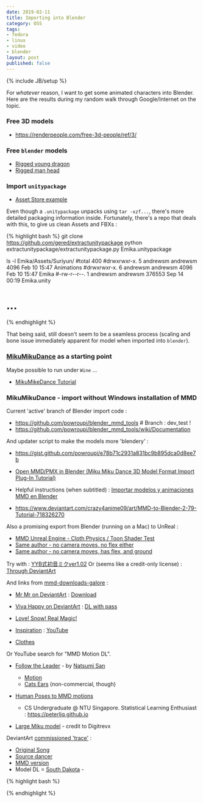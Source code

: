 ```yaml
---
date: 2019-02-11
title: Importing into Blender
category: OSS
tags:
- fedora
- linux
- video
- blender
layout: post
published: false
---
```

{% include JB/setup %}


For _whatever_ reason, I want to get some animated characters into Blender.  Here are 
the results during my random walk through Google/Internet on the topic.


### Free 3D models

*  https://renderpeople.com/free-3d-people/ref/3/


### Free ```blender``` models

*  [Rigged young dragon](https://www.blendswap.com/blends/view/697)
*  [Rigged man head](https://www.blendswap.com/blends/view/92838)


### Import ```unitypackage``` 

*   [Asset Store example](https://assetstore.unity.com/packages/3d/characters/humanoids/emika-127213)

Even though a ```.unitypackage``` unpacks using ```tar -xzf...```, there's
more detailed packaging information inside.  Fortunately, there's a repo that deals
with this, to give us clean Assets and FBXs :

{% highlight bash %}
git clone https://github.com/gered/extractunitypackage
python extractunitypackage/extractunitypackage.py Emika.unitypackage

ls -l Emika/Assets/Suriyun/
#total 400
#drwxrwxr-x. 5 andrewsm andrewsm   4096 Feb 10 15:47 Animations
#drwxrwxr-x. 6 andrewsm andrewsm   4096 Feb 10 15:47 Emika
#-rw-r--r--. 1 andrewsm andrewsm 376553 Sep 14 00:19 Emika.unity
# ...
{% endhighlight %}

That being said, still doesn't seem to be a seamless process (scaling and bone issue immediately apparent for model when imported into ```blender```).



###  [MikuMikuDance](https://en.wikipedia.org/wiki/MikuMikuDance) as a starting point

Maybe possible to run under ```Wine``` ...

*   [MikuMikeDance Tutorial](https://sites.google.com/view/evpvp/)



###  MikuMikuDance - import without Windows installation of MMD

Current 'active' branch of Blender import code : 
*   https://github.com/powroupi/blender_mmd_tools   # Branch : dev_test !
*   https://github.com/powroupi/blender_mmd_tools/wiki/Documentation

And updater script to make the models more 'blendery' :
*   https://gist.github.com/powroupi/e78b71c2931a831bc9b895dca0d8ee7b


*   [Open MMD/PMX in Blender (Miku Miku Dance 3D Model Format Import Plug-In Tutorial)](https://www.youtube.com/watch?v=v-JfPYz5Nvo)

*   Helpful instructions (when subtitled) : [Importar modelos y animaciones MMD en Blender](https://www.youtube.com/watch?v=vfvTNDNBI3I)

*   https://www.deviantart.com/crazy4anime09/art/MMD-to-Blender-2-79-Tutorial-718326270


Also a promising export from Blender (running on a Mac) to UnReal : 

*   [MMD Unreal Engine - Cloth Physics / Toon Shader Test](https://www.youtube.com/watch?v=fbbuS7TqiX0)
*   [Same author - no camera moves, no flex either](https://www.youtube.com/watch?v=TLHObOy2u84)
*   [Same author - no camera moves, has flex, and ground](https://www.youtube.com/watch?v=N1VGdqgnIO8)

Try with : [YYB式初音ミクver1.02](https://bowlroll.net/file/52777)
Or (seems like a credit-only license) : [Through DeviantArt](https://www.deviantart.com/aprinceofvoid/art/Idolm-ster-White-Dress-Miku-DL-684333728)

And links from [mmd-downloads-galore](https://www.deviantart.com/mmd-downloads-galore) : 

*   [Mr Mr on DeviantArt](https://www.deviantart.com/spardatwins/art/MMD-Mr-Mr-Girls-Generation-Motion-Data-DL-717916719) : [Download](https://www.mediafire.com/file/ww4162sw2dq1jvc/MrMr+Motion%28by+Iven+Padilla%29.zip)
*   [Viva Happy on DeviantArt](https://www.deviantart.com/shiro-nekovocaloid/art/MMD-Viva-Happy-Miku-Hatsune-Download-602407942) : [DL with pass](https://bowlroll.net/file/27406)
*   [Love! Snow! Real Magic!](https://bowlroll.net/file/30993)
*   [Inspiration](https://www.deviantart.com/ureshiiiiii/art/MMD-Motion-DL-Inspiration-694820131) : [YouTube](https://www.youtube.com/watch?v=t_SOAyQbtIc)

*   [Clothes](https://www.deviantart.com/mmd-downloads-galore/gallery/39472355/Clothes)

Or YouTube search for "MMD Motion DL".

*   [Follow the Leader](https://www.youtube.com/watch?v=5_4TKRgEr9U) - by [Natsumi San](https://www.deviantart.com/natsumisempai)
    +    [Motion](https://bowlroll.net/file/112837)
    +    [Cats Ears](https://www.deviantart.com/o-dsv-o/art/MMD-Cat-Ears-DL-591912752)  (non-commercial, though)

*   [Human Poses to MMD motions](https://github.com/peterljq/OpenMMD)
    +    CS Undergraduate @ NTU Singapore. Statistical Learning Enthusiast : https://peterljq.github.io

*   [Large Miku model](https://www.deviantart.com/digitrevx/art/Hatsune-Miku-V4X-Model-Digitrevx-Release-646928464) - credit to Digitrevx

DeviantArt [commissioned 'trace'](https://www.deviantart.com/natsumisempai/art/MMD-Commission-WiggleWiggle-Motion-Trace-785202018) :

*  [Original Song](https://www.youtube.com/watch?v=SkRSXFQerZs)
*  [Source dancer](https://www.youtube.com/watch?v=pepBDkHsx5M)
*  [MMD version](https://www.youtube.com/watch?v=BWW6cTXj9J4)
*  Model DL = [South Dakota](https://bowlroll.net/file/188411) - 



{% highlight bash %}

{% endhighlight %}


